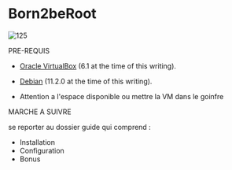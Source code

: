 # Born2beRoot

![125](https://user-images.githubusercontent.com/124174795/223994454-dd8ed9fe-986b-4718-a2a8-52652163a9f0.png)

PRE-REQUIS

* [Oracle VirtualBox](https://www.virtualbox.org/) (6.1 at the time of this writing).
* [Debian](https://cdimage.debian.org/debian-cd/current/amd64/iso-cd/) (11.2.0 at the time of this writing).

* Attention a l'espace disponible ou mettre la VM dans le goinfre 

MARCHE A SUIVRE

se reporter au dossier guide qui comprend :
* Installation
* Configuration
* Bonus
